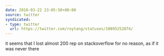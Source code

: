 ```yaml
---
date: 2010-03-22 23:05:50+00:00
source: twitter
syndicated:
- type: twitter
  url: https://twitter.com/roytang/statuses/10895252074/
---
```


it seems that I lost almost 200 rep on stackoverflow for no reason, as if it was never there